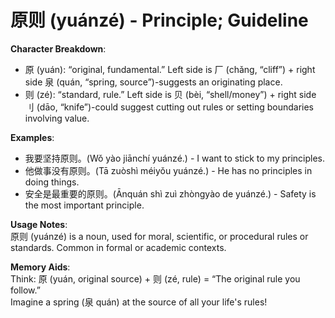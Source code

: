 # **原则 (yuánzé) - Principle; Guideline**

**Character Breakdown**:  
- 原 (yuán): “original, fundamental.” Left side is 厂 (chǎng, “cliff”) + right side 泉 (quán, “spring, source”)-suggests an originating place.  
- 则 (zé): “standard, rule.” Left side is 贝 (bèi, “shell/money”) + right side 刂 (dāo, “knife”)-could suggest cutting out rules or setting boundaries involving value.

**Examples**:  
- 我要坚持原则。(Wǒ yào jiānchí yuánzé.) - I want to stick to my principles.  
- 他做事没有原则。(Tā zuòshì méiyǒu yuánzé.) - He has no principles in doing things.  
- 安全是最重要的原则。(Ānquán shì zuì zhòngyào de yuánzé.) - Safety is the most important principle.

**Usage Notes**:  
原则 (yuánzé) is a noun, used for moral, scientific, or procedural rules or standards. Common in formal or academic contexts.

**Memory Aids**:  
Think: 原 (yuán, original source) + 则 (zé, rule) = “The original rule you follow.”  
Imagine a spring (泉 quán) at the source of all your life's rules!